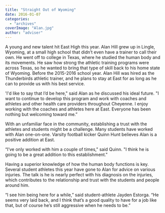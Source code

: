 ```yaml
---
title: "Straight Out of Wyoming"
date: 2016-01-07
categories: 
  - "archives"
coverImage: "Alan.jpg"
author: "adviser"
---
```


A young and new talent hit East High this year. Alan Hill grew up in Lingle, Wyoming, at a small high school that didn’t even have a trainer to call their own. He went off to college in Texas, where he studied the human body and its movements. He saw how strong the athletic training programs were across Texas, so he wanted to bring that type of skill back to his home state of Wyoming. Before the 2015-2016 school year. Alan Hill was hired as the Thunderbirds athletic trainer, and he plans to stay at East for as long as he can to provide us with his best service.

'I'd like to say that I’d be here," said Alan as he discussed his ideal future. "I want to continue to develop this program and work with coaches and athletes and other health care providers throughout Cheyenne. I enjoy working with the coaches and athletes here at East. Everyone has been nothing but welcoming toward me.”

With an unfamiliar face in the community, establishing a trust with the athletes and students might be a challenge. Many students have worked with Alan one-on-one. Varsity football kicker Quinn Hunt believes Alan is a positive addition at East.

“I’ve only worked with him a couple of times," said Quinn. "I think he is going to be a great addition to this establishment."

Having a superior knowledge of how the human body functions is key. Several student athletes this year have gone to Alan for advice on various injuries. The talk is he is nearly perfect with his diagnosis on the injuries, which contributes to the relationship and trust with the students and people around him.

“I see him being here for a while,” said student-athlete Jayden Estorga. “He seems very laid back, and I think that’s a good quality to have for a job like that, but of course he’s still aggressive when he needs to be.”
